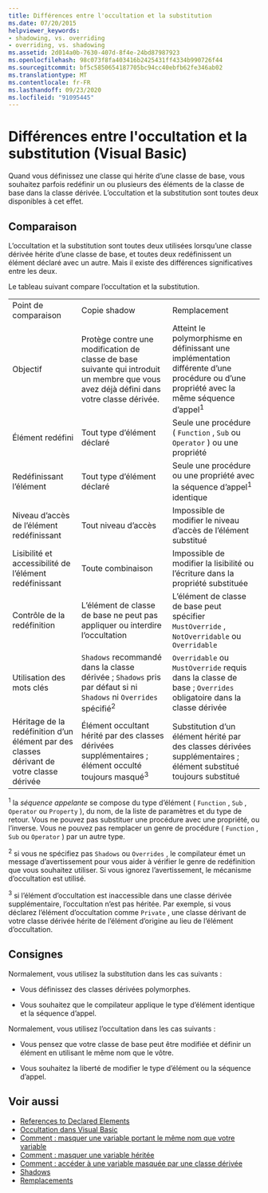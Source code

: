 ```yaml
---
title: Différences entre l'occultation et la substitution
ms.date: 07/20/2015
helpviewer_keywords:
- shadowing, vs. overriding
- overriding, vs. shadowing
ms.assetid: 2d014a0b-7630-407d-8f4e-24bd87987923
ms.openlocfilehash: 98c073f8fa403416b2425431ff4334b990726f44
ms.sourcegitcommit: bf5c5850654187705bc94cc40ebfb62fe346ab02
ms.translationtype: MT
ms.contentlocale: fr-FR
ms.lasthandoff: 09/23/2020
ms.locfileid: "91095445"
---
```

# <a name="differences-between-shadowing-and-overriding-visual-basic"></a>Différences entre l'occultation et la substitution (Visual Basic)

Quand vous définissez une classe qui hérite d’une classe de base, vous souhaitez parfois redéfinir un ou plusieurs des éléments de la classe de base dans la classe dérivée. L’occultation et la substitution sont toutes deux disponibles à cet effet.  
  
## <a name="comparison"></a>Comparaison  

 L’occultation et la substitution sont toutes deux utilisées lorsqu’une classe dérivée hérite d’une classe de base, et toutes deux redéfinissent un élément déclaré avec un autre. Mais il existe des différences significatives entre les deux.  
  
 Le tableau suivant compare l’occultation et la substitution.  
  
||||  
|---|---|---|  
|Point de comparaison|Copie shadow|Remplacement|  
|Objectif|Protège contre une modification de classe de base suivante qui introduit un membre que vous avez déjà défini dans votre classe dérivée.|Atteint le polymorphisme en définissant une implémentation différente d’une procédure ou d’une propriété avec la même séquence d’appel<sup>1</sup>|  
|Élément redéfini|Tout type d’élément déclaré|Seule une procédure ( `Function` , `Sub` ou `Operator` ) ou une propriété|  
|Redéfinissant l’élément|Tout type d’élément déclaré|Seule une procédure ou une propriété avec la séquence d’appel<sup>1</sup> identique|  
|Niveau d’accès de l’élément redéfinissant|Tout niveau d’accès|Impossible de modifier le niveau d’accès de l’élément substitué|  
|Lisibilité et accessibilité de l’élément redéfinissant|Toute combinaison|Impossible de modifier la lisibilité ou l’écriture dans la propriété substituée|  
|Contrôle de la redéfinition|L’élément de classe de base ne peut pas appliquer ou interdire l’occultation|L’élément de classe de base peut spécifier `MustOverride` , `NotOverridable` ou `Overridable`|  
|Utilisation des mots clés|`Shadows` recommandé dans la classe dérivée ; `Shadows` pris par défaut si ni `Shadows` ni `Overrides` spécifié<sup>2</sup>|`Overridable` ou `MustOverride` requis dans la classe de base ; `Overrides` obligatoire dans la classe dérivée|  
|Héritage de la redéfinition d’un élément par des classes dérivant de votre classe dérivée|Élément occultant hérité par des classes dérivées supplémentaires ; élément occulté toujours masqué<sup>3</sup>|Substitution d’un élément hérité par des classes dérivées supplémentaires ; élément substitué toujours substitué|  
  
 <sup>1</sup> la *séquence appelante* se compose du type d’élément ( `Function` , `Sub` , `Operator` ou `Property` ), du nom, de la liste de paramètres et du type de retour. Vous ne pouvez pas substituer une procédure avec une propriété, ou l’inverse. Vous ne pouvez pas remplacer un genre de procédure ( `Function` , `Sub` ou `Operator` ) par un autre type.  
  
 <sup>2</sup> si vous ne spécifiez pas `Shadows` ou `Overrides` , le compilateur émet un message d’avertissement pour vous aider à vérifier le genre de redéfinition que vous souhaitez utiliser. Si vous ignorez l’avertissement, le mécanisme d’occultation est utilisé.  
  
 <sup>3</sup> si l’élément d’occultation est inaccessible dans une classe dérivée supplémentaire, l’occultation n’est pas héritée. Par exemple, si vous déclarez l’élément d’occultation comme `Private` , une classe dérivant de votre classe dérivée hérite de l’élément d’origine au lieu de l’élément d’occultation.  
  
## <a name="guidelines"></a>Consignes  

 Normalement, vous utilisez la substitution dans les cas suivants :  
  
- Vous définissez des classes dérivées polymorphes.  
  
- Vous souhaitez que le compilateur applique le type d’élément identique et la séquence d’appel.  
  
 Normalement, vous utilisez l’occultation dans les cas suivants :  
  
- Vous pensez que votre classe de base peut être modifiée et définir un élément en utilisant le même nom que le vôtre.  
  
- Vous souhaitez la liberté de modifier le type d’élément ou la séquence d’appel.  
  
## <a name="see-also"></a>Voir aussi

- [References to Declared Elements](references-to-declared-elements.md)
- [Occultation dans Visual Basic](shadowing.md)
- [Comment : masquer une variable portant le même nom que votre variable](how-to-hide-a-variable-with-the-same-name-as-your-variable.md)
- [Comment : masquer une variable héritée](how-to-hide-an-inherited-variable.md)
- [Comment : accéder à une variable masquée par une classe dérivée](how-to-access-a-variable-hidden-by-a-derived-class.md)
- [Shadows](../../../language-reference/modifiers/shadows.md)
- [Remplacements](../../../language-reference/modifiers/overrides.md)
